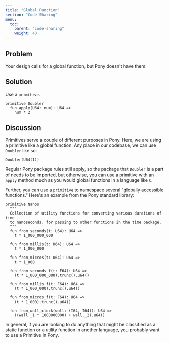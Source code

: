```yaml
---
title: "Global Function"
section: "Code Sharing"
menu:
  toc:
    parent: "code-sharing"
    weight: 40
---
```

## Problem

Your design calls for a global function, but Pony doesn't have them.

## Solution

Use a `primitive`.

```pony
primitive Doubler
  fun apply(U64: num): U64 =>
    num * 2
```

## Discussion

Primitives serve a couple of different purposes in Pony. Here, we are using a primitive like a global function. Any place in our codebase, we can use `Doubler` like so:

```pony
Doubler(U64(1))
```

Regular Pony package rules still apply, so the package that `Doubler` is a part of needs to be imported, but otherwise, you can use a primitive with an `apply` method much as you would global functions in a language like `C`.

Further, you can use a `primitive` to namespace several "globally accessible functions." Here's an example from the Pony standard library:

```pony
primitive Nanos
  """
  Collection of utility functions for converting various durations of time
  to nanoseconds, for passing to other functions in the time package.
  """
  fun from_seconds(t: U64): U64 =>
    t * 1_000_000_000

  fun from_millis(t: U64): U64 =>
    t * 1_000_000

  fun from_micros(t: U64): U64 =>
    t * 1_000

  fun from_seconds_f(t: F64): U64 =>
    (t * 1_000_000_000).trunc().u64()

  fun from_millis_f(t: F64): U64 =>
    (t * 1_000_000).trunc().u64()

  fun from_micros_f(t: F64): U64 =>
    (t * 1_000).trunc().u64()

  fun from_wall_clock(wall: (I64, I64)): U64 =>
    ((wall._1 * 1000000000) + wall._2).u64()
```

In general, if you are looking to do anything that might be classified as a static function or a utility function in another language, you probably want to use a Primitive in Pony.
